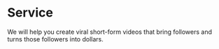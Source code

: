 # Service
We will help you create viral short-form videos that bring followers and turns those followers into dollars. 
